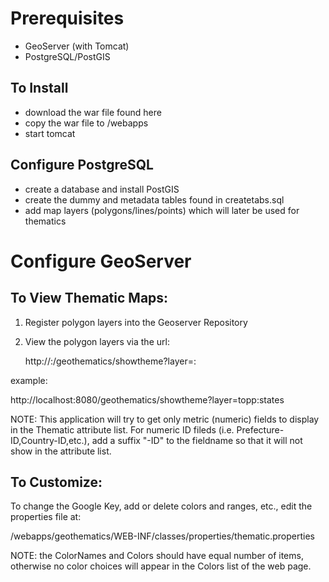 Prerequisites
=============
* GeoServer (with Tomcat)
* PostgreSQL/PostGIS

To Install
----------
* download the war file found here
* copy the war file to <tomcat dir>/webapps
* start tomcat

Configure PostgreSQL
--------------------
* create a database and install PostGIS
* create the dummy and metadata tables found in createtabs.sql
* add map layers (polygons/lines/points) which will later be used for thematics 

Configure GeoServer
===================

To View Thematic Maps:
----------------------
1. Register polygon layers into the Geoserver Repository
2. View the polygon layers via the url:

   http://<host>:<port>/geothematics/showtheme?layer=<namespace>:<layer name>

example:

   http://localhost:8080/geothematics/showtheme?layer=topp:states

NOTE: This application will try to get only metric (numeric) fields to
      display in the Thematic attribute list. For numeric ID fileds 
      (i.e. Prefecture-ID,Country-ID,etc.), add a suffix "-ID" to the 
      fieldname so that it will not show in the attribute list.

To Customize:
-------------

To change the Google Key, add or delete colors and ranges, etc., edit
the properties file at:

<tomcat dir>/webapps/geothematics/WEB-INF/classes/properties/thematic.properties

NOTE: the ColorNames and Colors should have equal number of items, otherwise
      no color choices will appear in the Colors list of the web page.
